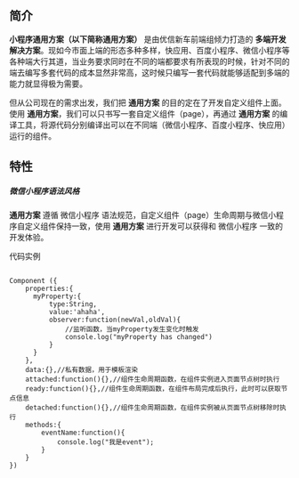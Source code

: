 ## 简介

**小程序通用方案（以下简称通用方案）** 是由优信新车前端组倾力打造的 **多端开发解决方案**。现如今市面上端的形态多种多样，快应用、百度小程序、微信小程序等各种端大行其道，当业务要求同时在不同的端都要求有所表现的时候，针对不同的端去编写多套代码的成本显然非常高，这时候只编写一套代码就能够适配到多端的能力就显得极为需要。

但从公司现在的需求出发，我们把 **通用方案** 的目的定在了开发自定义组件上面。使用 **通用方案**，我们可以只书写一套自定义组件（page），再通过 **通用方案** 的编译工具，将源代码分别编译出可以在不同端（微信小程序、百度小程序、快应用）运行的组件。


## 特性

##### 微信小程序语法风格
**通用方案**  遵循 微信小程序 语法规范，自定义组件（page）生命周期与微信小程序自定义组件保持一致，使用 **通用方案** 进行开发可以获得和 微信小程序 一致的开发体验。

代码实例

```

Component ({
    properties:{
      myProperty:{
          type:String,
          value:'ahaha',
          observer:function(newVal,oldVal){
              //监听函数，当myProperty发生变化时触发
              console.log("myProperty has changed")
          }
      }
    },
    data:{},//私有数据，用于模板渲染
    attached:function(){},//组件生命周期函数，在组件实例进入页面节点树时执行 
    ready:function(){},//组件生命周期函数，在组件布局完成后执行，此时可以获取节点信息
    detached:function(){},//组件生命周期函数，在组件实例被从页面节点树移除时执行 
    methods:{
        eventName:function(){
            console.log("我是event");
        }
    }
}) 

```